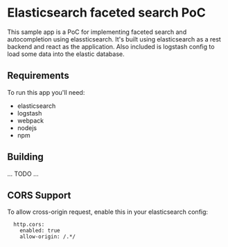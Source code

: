 # Elasticsearch faceted search PoC

This sample app is a PoC for implementing faceted search and autocompletion using elassticsearch. It's
built using elasticsearch as a rest backend and react as the application. Also included is logstash config
to load some data into the elastic database.

## Requirements

To run this app you'll need:

* elasticsearch
* logstash
* webpack
* nodejs
* npm

## Building

... TODO ...

## CORS Support

To allow cross-origin request, enable this in your elasticsearch config:

```
  http.cors:
    enabled: true
    allow-origin: /.*/
```